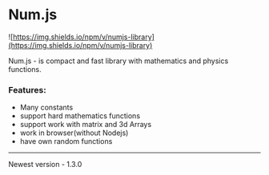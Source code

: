 # Num.js

![https://img.shields.io/npm/v/numjs-library](https://img.shields.io/npm/v/numjs-library)

Num.js - is compact and fast library with mathematics and physics functions. 

### Features:

- Many constants
- support hard mathematics functions 
- support work with matrix and 3d Arrays
- work in browser(without Nodejs)
- have own random functions

---

Newest version - 1.3.0
